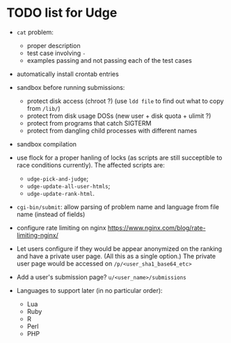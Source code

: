 TODO list for Udge
==================

* `cat` problem:

	- proper description
	- test case involving `-`
	- examples passing and not passing each of the test cases

* automatically install crontab entries

* sandbox before running submissions:
	- protect disk access (chroot ?)
	  (use `ldd file` to find out what to copy from `/lib/`)
	- protect from disk usage DOSs (new user + disk quota + ulimit ?)
	- protect from programs that catch SIGTERM
	- protect from dangling child processes with different names

* sandbox compilation

* use flock for a proper hanling of locks (as scripts are still succeptible to
  race conditions currently).  The affected scripts are:

	- `udge-pick-and-judge`;
	- `udge-update-all-user-htmls`;
	- `udge-update-rank-html`.

* `cgi-bin/submit`: allow parsing of problem name and language from file name (instead of fields)

* configure rate limiting on nginx
  https://www.nginx.com/blog/rate-limiting-nginx/

* Let users configure if they would be appear anonymized on the ranking and
  have a private user page.  (All this as a single option.)
  The private user page would be accessed on `/p/<user_sha1_base64_etc>`

* Add a user's submission page?  `u/<user_name>/submissions`

* Languages to support later (in no particular order):

	- Lua
	- Ruby
	- R
	- Perl
	- PHP
